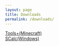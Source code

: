 ```yaml
---
layout: page
title: Downloads
permalink: /downloads/
---
```


[Tools+(Minecraft)](/downloads/toolsplus/)  
[SCalc(Windows)](/downloads/scalc/)
<!--[Lottery Winner(RCT2)](/downloads/lotterywinnerrct2/)-->